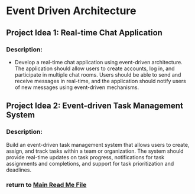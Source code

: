 # Event Driven Architecture


 ## Project Idea 1: Real-time Chat Application

### Description:

- Develop a real-time chat application using event-driven architecture. The application should allow users to create accounts, log in, and participate in multiple chat rooms. Users should be able to send and receive messages in real-time, and the application should notify users of new messages using event-driven mechanisms.


## Project Idea 2: Event-driven Task Management System

### Description:


Build an event-driven task management system that allows users to create, assign, and track tasks within a team or organization. The system should provide real-time updates on task progress, notifications for task assignments and completions, and support for task prioritization and deadlines.


### return to [Main Read Me File](./README.md)